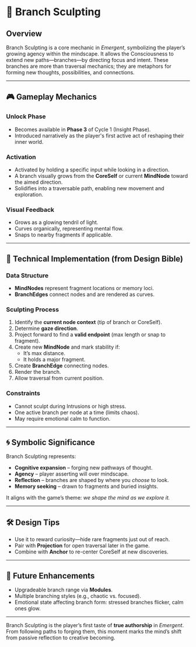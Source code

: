 
# 🌿 Branch Sculpting

## Overview

Branch Sculpting is a core mechanic in *Emergent*, symbolizing the player’s growing agency within the mindscape. It allows the Consciousness to extend new paths—branches—by directing focus and intent. These branches are more than traversal mechanics; they are metaphors for forming new thoughts, possibilities, and connections.

---

## 🎮 Gameplay Mechanics

### Unlock Phase

- Becomes available in **Phase 3** of Cycle 1 (Insight Phase).
- Introduced narratively as the player's first active act of reshaping their inner world.

### Activation

- Activated by holding a specific input while looking in a direction.
- A branch visually grows from the **CoreSelf** or current **MindNode** toward the aimed direction.
- Solidifies into a traversable path, enabling new movement and exploration.

### Visual Feedback

- Grows as a glowing tendril of light.
- Curves organically, representing mental flow.
- Snaps to nearby fragments if applicable.

---

## 🧠 Technical Implementation (from Design Bible)

### Data Structure

- **MindNodes** represent fragment locations or memory loci.
- **BranchEdges** connect nodes and are rendered as curves.

### Sculpting Process

1. Identify the **current node context** (tip of branch or CoreSelf).
2. Determine **gaze direction**.
3. Project forward to find a **valid endpoint** (max length or snap to fragment).
4. Create new **MindNode** and mark stability if:
   - It’s max distance.
   - It holds a major fragment.
5. Create **BranchEdge** connecting nodes.
6. Render the branch.
7. Allow traversal from current position.

### Constraints

- Cannot sculpt during Intrusions or high stress.
- One active branch per node at a time (limits chaos).
- May require emotional calm to function.

---

## 🌀 Symbolic Significance

Branch Sculpting represents:

- **Cognitive expansion** – forging new pathways of thought.
- **Agency** – player asserting will over mindscape.
- **Reflection** – branches are shaped by where you *choose* to look.
- **Memory seeking** – drawn to fragments and buried insights.

It aligns with the game’s theme: *we shape the mind as we explore it.*

---

## 🛠 Design Tips

- Use it to reward curiosity—hide rare fragments just out of reach.
- Pair with **Projection** for open traversal later in the game.
- Combine with **Anchor** to re-center CoreSelf at new discoveries.

---

## 🧪 Future Enhancements

- Upgradeable branch range via **Modules**.
- Multiple branching styles (e.g., chaotic vs. focused).
- Emotional state affecting branch form: stressed branches flicker, calm ones glow.

---

Branch Sculpting is the player’s first taste of **true authorship** in *Emergent*. From following paths to forging them, this moment marks the mind’s shift from passive reflection to creative becoming.
